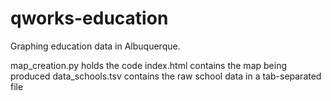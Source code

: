 # qworks-education
Graphing education data in Albuquerque.

map_creation.py holds the code
index.html contains the map being produced
data_schools.tsv contains the raw school data in a tab-separated file

